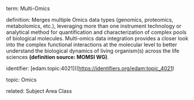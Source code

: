 term: Multi-Omics

definition: Merges multiple Omics data types (genomics, proteomics, metabolomics, etc.), leveraging more than one instrument technology or analytical method for quantification and characterization of complex pools of biological molecules. Multi-omics data integration provides a closer look into the complex functional interactions at the molecular level to better understand the biological dynamics of living organism(s) across the life sciences **(definition source: MOMSI WG)**.

identifier: [edam.topic:4021]((https://identifiers.org/edam:topic_4021)

topic: Omics

related: Subject Area Class
